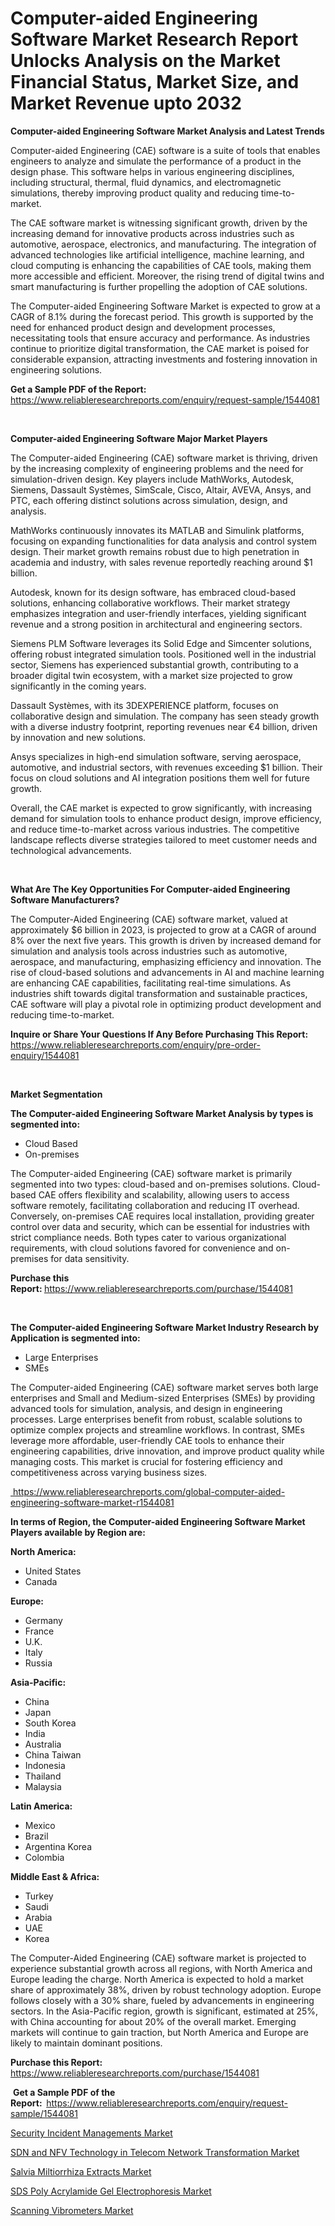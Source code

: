 <p><h1>Computer-aided Engineering Software Market Research Report Unlocks Analysis on the Market Financial Status, Market Size, and Market Revenue upto 2032</h1></p><p><strong>Computer-aided Engineering Software Market Analysis and Latest Trends</strong></p>
<p><p>Computer-aided Engineering (CAE) software is a suite of tools that enables engineers to analyze and simulate the performance of a product in the design phase. This software helps in various engineering disciplines, including structural, thermal, fluid dynamics, and electromagnetic simulations, thereby improving product quality and reducing time-to-market. </p><p>The CAE software market is witnessing significant growth, driven by the increasing demand for innovative products across industries such as automotive, aerospace, electronics, and manufacturing. The integration of advanced technologies like artificial intelligence, machine learning, and cloud computing is enhancing the capabilities of CAE tools, making them more accessible and efficient. Moreover, the rising trend of digital twins and smart manufacturing is further propelling the adoption of CAE solutions.</p><p>The Computer-aided Engineering Software Market is expected to grow at a CAGR of 8.1% during the forecast period. This growth is supported by the need for enhanced product design and development processes, necessitating tools that ensure accuracy and performance. As industries continue to prioritize digital transformation, the CAE market is poised for considerable expansion, attracting investments and fostering innovation in engineering solutions.</p></p>
<p><strong>Get a Sample PDF of the Report:&nbsp;</strong> <a href="https://www.reliableresearchreports.com/enquiry/request-sample/1544081?utm_campaign=118&utm_medium=2&utm_source=Github&utm_content=ia&utm_term=23032025&utm_id=computer-aided-engineering-software">https://www.reliableresearchreports.com/enquiry/request-sample/1544081</a></p>
<p>&nbsp;</p>
<p><strong>Computer-aided Engineering Software Major Market Players</strong></p>
<p><p>The Computer-aided Engineering (CAE) software market is thriving, driven by the increasing complexity of engineering problems and the need for simulation-driven design. Key players include MathWorks, Autodesk, Siemens, Dassault Systèmes, SimScale, Cisco, Altair, AVEVA, Ansys, and PTC, each offering distinct solutions across simulation, design, and analysis.</p><p>MathWorks continuously innovates its MATLAB and Simulink platforms, focusing on expanding functionalities for data analysis and control system design. Their market growth remains robust due to high penetration in academia and industry, with sales revenue reportedly reaching around $1 billion.</p><p>Autodesk, known for its design software, has embraced cloud-based solutions, enhancing collaborative workflows. Their market strategy emphasizes integration and user-friendly interfaces, yielding significant revenue and a strong position in architectural and engineering sectors.</p><p>Siemens PLM Software leverages its Solid Edge and Simcenter solutions, offering robust integrated simulation tools. Positioned well in the industrial sector, Siemens has experienced substantial growth, contributing to a broader digital twin ecosystem, with a market size projected to grow significantly in the coming years.</p><p>Dassault Systèmes, with its 3DEXPERIENCE platform, focuses on collaborative design and simulation. The company has seen steady growth with a diverse industry footprint, reporting revenues near €4 billion, driven by innovation and new solutions.</p><p>Ansys specializes in high-end simulation software, serving aerospace, automotive, and industrial sectors, with revenues exceeding $1 billion. Their focus on cloud solutions and AI integration positions them well for future growth.</p><p>Overall, the CAE market is expected to grow significantly, with increasing demand for simulation tools to enhance product design, improve efficiency, and reduce time-to-market across various industries. The competitive landscape reflects diverse strategies tailored to meet customer needs and technological advancements.</p></p>
<p>&nbsp;</p>
<p><strong>What Are The Key Opportunities For Computer-aided Engineering Software Manufacturers?</strong></p>
<p><p>The Computer-Aided Engineering (CAE) software market, valued at approximately $6 billion in 2023, is projected to grow at a CAGR of around 8% over the next five years. This growth is driven by increased demand for simulation and analysis tools across industries such as automotive, aerospace, and manufacturing, emphasizing efficiency and innovation. The rise of cloud-based solutions and advancements in AI and machine learning are enhancing CAE capabilities, facilitating real-time simulations. As industries shift towards digital transformation and sustainable practices, CAE software will play a pivotal role in optimizing product development and reducing time-to-market.</p></p>
<p><strong>Inquire or Share Your Questions If Any Before Purchasing This Report:</strong> <a href="https://www.reliableresearchreports.com/enquiry/pre-order-enquiry/1544081?utm_campaign=118&utm_medium=2&utm_source=Github&utm_content=ia&utm_term=23032025&utm_id=computer-aided-engineering-software">https://www.reliableresearchreports.com/enquiry/pre-order-enquiry/1544081</a></p>
<p>&nbsp;</p>
<p><strong>Market Segmentation</strong></p>
<p><strong>The Computer-aided Engineering Software Market Analysis by types is segmented into:</strong></p>
<p><ul><li>Cloud Based</li><li>On-premises</li></ul></p>
<p><p>The Computer-aided Engineering (CAE) software market is primarily segmented into two types: cloud-based and on-premises solutions. Cloud-based CAE offers flexibility and scalability, allowing users to access software remotely, facilitating collaboration and reducing IT overhead. Conversely, on-premises CAE requires local installation, providing greater control over data and security, which can be essential for industries with strict compliance needs. Both types cater to various organizational requirements, with cloud solutions favored for convenience and on-premises for data sensitivity.</p></p>
<p><strong>Purchase this Report:&nbsp;</strong><a href="https://www.reliableresearchreports.com/purchase/1544081?utm_campaign=118&utm_medium=2&utm_source=Github&utm_content=ia&utm_term=23032025&utm_id=computer-aided-engineering-software">https://www.reliableresearchreports.com/purchase/1544081</a></p>
<p>&nbsp;</p>
<p><strong>The Computer-aided Engineering Software Market Industry Research by Application is segmented into:</strong></p>
<p><ul><li>Large Enterprises</li><li>SMEs</li></ul></p>
<p><p>The Computer-aided Engineering (CAE) software market serves both large enterprises and Small and Medium-sized Enterprises (SMEs) by providing advanced tools for simulation, analysis, and design in engineering processes. Large enterprises benefit from robust, scalable solutions to optimize complex projects and streamline workflows. In contrast, SMEs leverage more affordable, user-friendly CAE tools to enhance their engineering capabilities, drive innovation, and improve product quality while managing costs. This market is crucial for fostering efficiency and competitiveness across varying business sizes.</p></p>
<p><a href="https://www.reliableresearchreports.com/global-computer-aided-engineering-software-market-r1544081?utm_campaign=118&utm_medium=2&utm_source=Github&utm_content=ia&utm_term=23032025&utm_id=computer-aided-engineering-software">&nbsp;https://www.reliableresearchreports.com/global-computer-aided-engineering-software-market-r1544081</a></p>
<p><strong>In terms of Region, the Computer-aided Engineering Software Market Players available by Region are:</strong></p>
<p>
    <p> <strong> North America: </strong>
        <ul>
            <li>United States</li>
            <li>Canada</li>
        </ul>
        </p> 
    <p> <strong> Europe: </strong>
        <ul>
            <li>Germany</li>
            <li>France</li>
            <li>U.K.</li>
            <li>Italy</li>
            <li>Russia</li>
        </ul>
        </p> 
    <p> <strong> Asia-Pacific: </strong>
        <ul>
            <li>China</li>
            <li>Japan</li>
            <li>South Korea</li>
            <li>India</li>
            <li>Australia</li>
            <li>China Taiwan</li>
            <li>Indonesia</li>
            <li>Thailand</li>
            <li>Malaysia</li>
        </ul>
        </p> 
    <p> <strong> Latin America: </strong>
        <ul>
            <li>Mexico</li>
            <li>Brazil</li>
            <li>Argentina Korea</li>
            <li>Colombia</li>
        </ul>
        </p> 
    <p> <strong> Middle East & Africa: </strong>
        <ul>
            <li>Turkey</li>
            <li>Saudi</li>
            <li>Arabia</li>
            <li>UAE</li>
            <li>Korea</li>
        </ul>
    </p>
    </p>
<p><p>The Computer-Aided Engineering (CAE) software market is projected to experience substantial growth across all regions, with North America and Europe leading the charge. North America is expected to hold a market share of approximately 38%, driven by robust technology adoption. Europe follows closely with a 30% share, fueled by advancements in engineering sectors. In the Asia-Pacific region, growth is significant, estimated at 25%, with China accounting for about 20% of the overall market. Emerging markets will continue to gain traction, but North America and Europe are likely to maintain dominant positions.</p></p>
<p><strong>Purchase this Report: </strong><a href="https://www.reliableresearchreports.com/purchase/1544081?utm_campaign=118&utm_medium=2&utm_source=Github&utm_content=ia&utm_term=23032025&utm_id=computer-aided-engineering-software">https://www.reliableresearchreports.com/purchase/1544081</a></p>
<p>&nbsp;<strong>Get a Sample PDF of the Report:&nbsp;&nbsp;</strong><a href="https://www.reliableresearchreports.com/enquiry/request-sample/1544081?utm_campaign=118&utm_medium=2&utm_source=Github&utm_content=ia&utm_term=23032025&utm_id=computer-aided-engineering-software">https://www.reliableresearchreports.com/enquiry/request-sample/1544081</a></p>
<p><strong></strong></p>
<p><p><a href="https://github.com/helmeludu/Market-Research-Report-List-1/blob/main/security-incident-managements-market.md?utm_campaign=118&utm_medium=2&utm_source=Github&utm_content=ia&utm_term=23032025&utm_id=computer-aided-engineering-software">Security Incident Managements Market</a></p><p><a href="https://github.com/baheraennika/Market-Research-Report-List-1/blob/main/sdn-and-nfv-technology-in-telecom-network-transformation-market.md?utm_campaign=118&utm_medium=2&utm_source=Github&utm_content=ia&utm_term=23032025&utm_id=computer-aided-engineering-software">SDN and NFV Technology in Telecom Network Transformation Market</a></p><p><a href="https://github.com/adelanwkadua/Market-Research-Report-List-1/blob/main/salvia-miltiorrhiza-extracts-market.md?utm_campaign=118&utm_medium=2&utm_source=Github&utm_content=ia&utm_term=23032025&utm_id=computer-aided-engineering-software">Salvia Miltiorrhiza Extracts Market</a></p><p><a href="https://github.com/elroddrewspm/Market-Research-Report-List-1/blob/main/sds-poly-acrylamide-gel-electrophoresis-market.md?utm_campaign=118&utm_medium=2&utm_source=Github&utm_content=ia&utm_term=23032025&utm_id=computer-aided-engineering-software">SDS Poly Acrylamide Gel Electrophoresis Market</a></p><p><a href="https://github.com/mokeleveisel/Market-Research-Report-List-1/blob/main/scanning-vibrometers-market.md?utm_campaign=118&utm_medium=2&utm_source=Github&utm_content=ia&utm_term=23032025&utm_id=computer-aided-engineering-software">Scanning Vibrometers Market</a></p></p>
